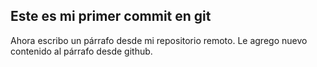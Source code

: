 ## Este es mi primer commit en git
Ahora escribo un párrafo desde mi repositorio remoto.
Le agrego nuevo contenido al párrafo desde github.
